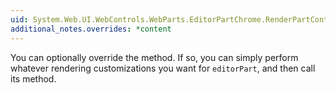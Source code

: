 ```yaml
---
uid: System.Web.UI.WebControls.WebParts.EditorPartChrome.RenderPartContents(System.Web.UI.HtmlTextWriter,System.Web.UI.WebControls.WebParts.EditorPart)
additional_notes.overrides: *content
---
```


<p>You can optionally override the <xref href="System.Web.UI.WebControls.WebParts.EditorPartChrome.RenderPartContents(System.Web.UI.HtmlTextWriter,System.Web.UI.WebControls.WebParts.EditorPart)"></xref> method. If so, you can simply perform whatever rendering customizations you want for <code>editorPart</code>, and then call its <xref href="System.Web.UI.Control.RenderControl(System.Web.UI.HtmlTextWriter)"></xref> method.</p>



